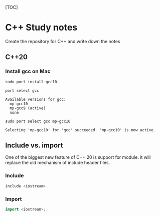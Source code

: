 [TOC]

# C++ Study notes

Create the repository for C++ and write down the notes

## C++20

### Install gcc on Mac

```
sudo port install gcc10
```

```
port select gcc

Available versions for gcc:
  mp-gcc10
  mp-gcc9 (active)
  none

sudo port select gcc mp-gcc10

Selecting 'mp-gcc10' for 'gcc' succeeded. 'mp-gcc10' is now active.
```


## Include vs. import

One of the biggest new feature of C++ 20 is support for module. it will replace the old mechanism of include header files.

### Include

``` c++ {.line-numbers}
include <iostream>
```

### Import

``` c++ {.line-numbers}
import <iostream>;
```